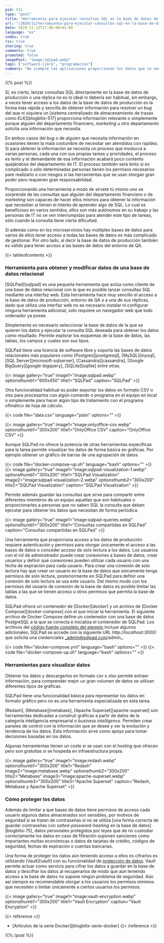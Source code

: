 ```yaml
---
pid: 531
type: "post"
title: "Herramienta para ejecutar consultas SQL en la base de datos de producción"
url: "/2020/11/herramienta-para-ejecutar-consultas-sql-en-la-base-de-datos-de-produccion/"
date: 2020-11-13T17:00:00+01:00
language: "es"
index: true
rss: true
sharing: true
comments: true
promoted: false
imagePost: "image:sqlpad.webp"
tags: ["software-libre", "programacion"]
summary: "No siempre las aplicaciones proporcionan los datos que se necesitan. A veces para obtener cierta información de forma puntual o para corregir un dato que no se puede hacer desde la aplicación es necesario lanzar una consulta SQL a la base de datos relacional. Esto no es lo ideal, simplemente en ocasiones es lo más simple y rápido. Por otro lado, para tareas de análisis algunos usuarios necesitan una forma de tener acceso a los datos y obtener gráficas para analizarlos. En el artículo comento varias herramientas para tener acceso a las diferentes bases de datos ya sean de producción o del entorno de QA."
---
```


{{% post %}}

Sí, es cierto, lanzar consultas SQL directamente en la base de datos de producción o una réplica no es lo ideal ni debería ser habitual, sin embargo, a veces tener acceso a los datos de la base de datos de producción es la forma más rápida y sencilla de obtener información para resolver un _bug_ del que ni siquiera un [sistema centralizado de almacenamiento de trazas como ELK][blogbitix-517] proporciona información relevante o simplemente porque alguien del departamento financiero, _marketing_ u otro departamento solicita una información que necesita.

En ambos casos del _bug_ o de alguien que necesita información en ocasiones tienen la mala costumbre de necesitar ser atendidos con rapidez. Si para obtener la información se necesita un proceso que involucra a varias personas, cada una con sus propias tareas y prioridades, el proceso es lento y el demandante de esa información acabará poco contento quejándose del departamento de IT. El proceso también será lento si es complicado o sólo determinadas personas tienen los permisos necesarios pare realizarlo o con riesgos si las herramientas que se usan otorgan gran poder pero requieren gran responsabilidad.

Proporcionando una herramienta a modo de sírvete tú mismo uno se sorprende de las consultas que alguien del departamento financiero o de _marketing_ son capaces de hacer ellos mismos para obtener la información que necesitan si tienen el interés de aprender algo de SQL. Lo cual es beneficioso en varios sentidos, ellos son más autónomos en su trabajo y las personas de IT no se ven interrumpidas para atender este tipo de tareas, sólo cuando la consulta tiene cierta dificultad.

Si además como en los microservicios hay múltiples bases de datos para varios de ellos tener acceso a todas las bases de datos es más complicado de gestionar. Por otro lado, al decir la base de datos de producción también es válido para tener acceso a las bases de datos del entorno de QA.

{{< tableofcontents >}}

### Herramienta para obtener y modificar datos de una base de datos relacional

[SQLPad][sqlpad] es una pequeña herramienta que actúa como cliente de una base de datos relacional con la que es posible lanzar consultas SQL mediante una interfaz web. Esta herramienta hace muy sencillo el acceso a la base de datos de producción, entorno de QA o a una de sus réplicas, dado que utiliza una interfaz web no es necesario instalar ni configurar ninguna herramienta adicional, solo requiere un navegador web que todo ordenador ya posee.

Simplemente es necesario seleccionar la base de datos de la que se quieren los datos y ejecutar la consulta SQL deseada para obtener los datos como resultado. Permite explorar los esquemas de la base de datos, las tablas, los campos y cuales son sus tipos.

SQLPad tiene una licencia de software libre y soporta las bases de datos relacionales más populares como [Postgres][postgresql], [MySQL][mysql], [SQL Server][microsoft-sqlserver], [Cassandra][cassandra], [Google BigQuery][google-bigquery], [SQLite][sqllite] entre otras.

{{< image
    gallery="true"
    image1="image:sqlpad.webp" optionsthumb1="600x450" title1="SQLPad"
    caption="SQLPad" >}}

Otra funcionalidad habitual es poder exportar los datos en formato CSV o xlsx para procesarlos con algún comando o programa en el equipo en local o simplemente para hacer algún tipo de tratamiento con el programa ofimático de hoja de cálculo.

{{< code file="data.csv" language="plain" options="" >}}

{{< image
    gallery="true"
    image1="image:onlyoffice-csv.webp" optionsthumb1="300x200" title1="OnlyOffice CSV"
    caption="OnlyOffice CSV" >}}

Aunque SQLPad no ofrece la potencia de otras herramientas específicas para la tarea permite visualizar los datos de forma básica en gráficas. Por ejemplo obtener un gráfico de barras de una agrupación de datos.

{{< code file="docker-compose-up.sh" language="bash" options="" >}}
{{< image
    gallery="true"
    image1="image:sqlpad-visualization-1.webp" optionsthumb1="300x200" title1="SQLPad Visualization"
    image2="image:sqlpad-visualization-2.webp" optionsthumb2="300x200" title2="SQLPad Visualization"
    caption="SQLPad Visualization" >}}

Permite además guardar las consultas que sirve para compartir entre diferentes miembros de un equipo aquellas que son habituales o proporcionarles a personas que no saben SQL la consulta que deben ejecutar para obtener los datos que necesitan de forma periódica.

{{< image
    gallery="true"
    image1="image:sqlpad-queries.webp" optionsthumb1="300x200" title1="Consultas compartidas en SQLPad"
    caption="Consultas compartidas en SQLPad" >}}

Una herramienta que proporciona acceso a los datos de producción requiere autenticación y permisos para otorgar únicamente el acceso a las bases de datos o conceder acceso de solo lectura a los datos. Los usuarios con el rol de administrador puede crear conexiones a bases de datos, crear usuarios y definir qué conexiones pueden utilizar cada usuario con una fecha de expiración para cada usuario. Para crear una conexión de solo lectura hay que crear un usuario en la base de datos que únicamente tenga permisos de solo lectura, posteriormente en SQLPad para definir una conexión de solo lectura se usa este usuario. Del mismo modo con los permisos del usuario de conexión de la base de datos es posible limitar las tablas a las que se tienen acceso u otros permisos que permita la base de datos.

SQLPad ofrece un contenedor de [Docker][docker] y un archivo de [Docker Compose][docker-compose] con el que iniciar la herramienta. El siguiente archivo de Docker Compose define un contenedor con una base de datos PostgreSQL a la que se conecta e inicializa el contenedor de SQLPad. Los archivos del [código fuente completo del ejemplo](https://github.com/sqlpad/sqlpad/tree/master/docker-examples/postgres-docker-compose) incluye algunos adicionales, SQLPad se accede con la siguiente URL _http:\/\/localhost:3000/_ que solicita una credenciales _admin@sqlpad.com/admin_.

{{< code file="docker-compose.yml" language="bash" options="" >}}
{{< code file="docker-compose-up.sh" language="bash" options="" >}}

### Herramientas para visualizar datos

Obtener los datos y descargarlos en formato csv o xlsx permite extraer información, para comprender mejor un gran volumen de datos se utilizan diferentes tipos de gráficas.

SQLPad tiene una funcionalidad básica para representar los datos en formato gráfico pero no es una herramienta especializada en esta tarea. 

[Redash], [Metabase][metabase], [Apache Superset][apache-superset] son herramientas dedicadas a construir gráficas a partir de datos de la categoría inteligencia empresarial o _business intelligence_. Permiten crear paneles de control con la información que se desee y ver la evolución y tendencia de los datos. Esta información sirve como apoyo para tomar decisiones basadas en los datos.

Algunas herramientas tienen un coste si se usan con el _hosting_ que ofrecen pero son gratuitas si se hospeda en infraestructura propia.

{{< image
    gallery="true"
    image1="image:redash.webp" optionsthumb1="300x200" title1="Redash"
    image2="image:metabase.webp" optionsthumb2="300x200" title2="Metabase"
    image3="image:apache-superset.webp" optionsthumb3="300x200" title3="Apache Superset"
    caption="Redash, Metabase y Apache Superset" >}}

### Cómo proteger los datos

Además de limitar a que bases de datos tiene permisos de acceso cada usuario algunos datos almacenados son sensibles, por motivos de seguridad si se tratan de contraseñas si no se utiliza [una forma correcta de guardar contraseñas con _salted-password-hashing_ en la base de datos][blogbitix-75], datos personales protegidos por leyes que de no custodiar correctamente los datos en caso de filtración suponen sanciones como importantes multas económicas o datos de tarjetas de crédito, códigos de seguridad, fechas de expiración o cuentas bancarias.

Una forma de proteger los datos aún teniendo acceso a ellos es cifrarlos es utilizando [Vault][vault] con su funcionalidad de [protección de datos](https://www.hashicorp.com/products/vault/data-protection). Vault permite actuar como servicio para cifrar los datos a guardar en la base de datos y descifrar los datos al recuperarlos de modo que aún teniendo acceso a la base de datos no supone ningún problema de seguridad. Aún así siempre es recomendable otorgar a los usuarios los permisos mínimos que necesiten o limitar únicamente a ciertos usuarios los permisos.

{{< image
    gallery="true"
    image1="image:vault-encryption.webp" optionsthumb1="300x200" title1="Vault Encryption"
    caption="Vault Encryption" >}}

{{< reference >}}
* [Artículos de la serie Docker][blogbitix-serie-docker]
{{< /reference >}}

{{% /post %}}
